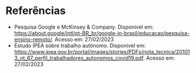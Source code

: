 # Referências

- Pesquisa Google e McKinsey & Company. Disponível em: https://about.google/intl/pt-BR_br/google-in-brasil/educacao/pesquisa-ensino-remoto/. Acesso em: 27/02/2023
- Estudo IPEA sobre trabalho autônomo. Disponível em: https://www.ipea.gov.br/portal/images/stories/PDFs/nota_tecnica/201013_nt_67_perfil_trabalhadores_autonomos_covid19.pdf. Acesso em: 27/02/2023
